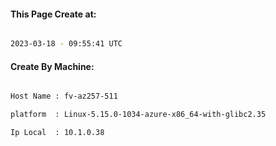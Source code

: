 
   
#### This Page Create at:

```bash

2023-03-18 - 09:55:41 UTC

```

#### Create By Machine:

```bash

Host Name : fv-az257-511

platform  : Linux-5.15.0-1034-azure-x86_64-with-glibc2.35

Ip Local  : 10.1.0.38

```

